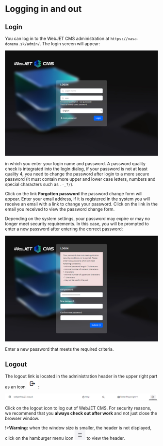 # Logging in and out

## Login

You can log in to the WebJET CMS administration at `https://vasa-domena.sk/admin/`. The login screen will appear:

![](logon.png)

in which you enter your login name and password. A password quality check is integrated into the login dialog, if your password is not at least quality 4, you need to change the password after login to a more secure password (it must contain more upper and lower case letters, numbers and special characters such as `.-_?/`).

Click on the link **Forgotten password** the password change form will appear. Enter your email address, if it is registered in the system you will receive an email with a link to change your password. Click on the link in the email you received to view the password change form.

Depending on the system settings, your password may expire or may no longer meet security requirements. In this case, you will be prompted to enter a new password after entering the correct password:

![](logon-weak-password.png)

Enter a new password that meets the required criteria.

## Logout

The logout link is located in the administration header in the upper right part as an icon ![](icon-logoff.png ":no-zoom"):

![](header-logoff.png)

Click on the logout icon to log out of WebJET CMS. For security reasons, we recommend that you **always check out after work** and not just close the browser window.

!>**Warning:** when the window size is smaller, the header is not displayed, click on the hamburger menu icon ![](icon-hamburger.png ":no-zoom") to view the header.
